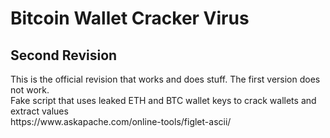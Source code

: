 # Bitcoin Wallet Cracker Virus 
<h2> Second Revision </h2>
This is the official revision that works and does stuff. The first version does not work. <br>
Fake script that uses leaked ETH and BTC wallet keys to crack wallets and extract values <br>
https://www.askapache.com/online-tools/figlet-ascii/ <br>



